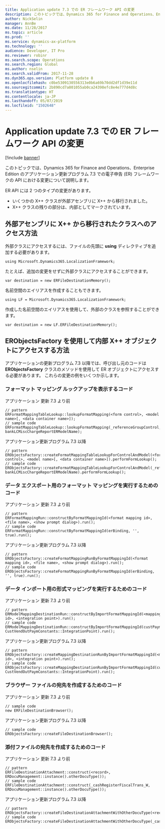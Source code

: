 ```yaml
---
title: Application update 7.3 での ER フレームワーク API の変更
description: このトピックでは、Dynamics 365 for Finance and Operations、Enterprise Edition のアプリケーション更新プログラム 7.3 での電子申告 (ER) フレームワークの API における変更について説明します。
author: NickSelin
manager: AnnBe
ms.date: 11/28/2017
ms.topic: article
ms.prod: ''
ms.service: dynamics-ax-platform
ms.technology: ''
audience: Developer, IT Pro
ms.reviewer: robinr
ms.search.scope: Operations
ms.search.region: Global
ms.author: nselin
ms.search.validFrom: 2017-11-28
ms.dyn365.ops.version: Platform update 8
ms.openlocfilehash: c0be5309130556313e0b6a69b70dd2df1d39e11d
ms.sourcegitcommit: 2b890cd7a801055ab0ca24398efc8e4e777d4d8c
ms.translationtype: HT
ms.contentlocale: ja-JP
ms.lasthandoff: 05/07/2019
ms.locfileid: "1502648"
---
```

# <a name="er-framework-api-changes-for-application-update-73"></a>Application update 7.3 での ER フレームワーク API の変更

[!include [banner](../includes/banner.md)]

このトピックでは、Dynamics 365 for Finance and Operations、Enterprise Edition のアプリケーション更新プログラム 7.3 での電子申告 (ER) フレームワークの API における変更について説明します。

ER API には 2 つのタイプの変更があります。

- いくつかの X++ クラスが外部アセンブリに X++ から移行されました。
- X++ クラスの残りの部分は、内部としてマークされています。

## <a name="how-to-access-classes-that-were-moved-from-x-to-an-external-assembly"></a>外部アセンブリに X++ から移行されたクラスへのアクセス方法

外部クラスにアクセスするには、ファイルの先頭に **using** ディレクティブを追加する必要があります。

```
using Microsoft.Dynamics365.LocalizationFramework;
```

たとえば、追加の変更をせずに外部クラスにアクセスすることができます。

```
var destination = new ERFileDestinationMemory();
```

名前空間のエイリアスを作成することもできます。

```
using LF = Microsoft.Dynamics365.LocalizationFramework;
```

作成した名前空間のエイリアスを使用して、外部のクラスを参照することができます。

```
var destination = new LF.ERFileDestinationMemory();
```

## <a name="how-to-access-internal-x-objects-by-using-erobjectsfactory"></a>ERObjectsFactory を使用して内部 X++ オブジェクトにアクセスする方法

アプリケーションの更新プログラム 7.3 以降では、呼び出し元のコードは **ERObjectsFactory** クラスのメソッドを使用して ER オブジェクトにアクセスする必要があります。 これらの変更の例をいくつか示します。

### <a name="code-to-display-a-format-mapping-lookup"></a>フォーマット マッピング ルックアップを表示するコード

アプリケーション 更新 7.3 より前

```
// pattern
ERFormatMappingTableLookup::lookupFormatMapping(<form control>, <model name>[, <data container name>]);
// sample code
ERFormatMappingTableLookup::lookupFormatMapping(_referenceGroupControl, bankLCMiscChargeReportERModelName);
```

アプリケーション更新プログラム 7.3 以降

```
// pattern
ERObjectsFactory::createFormatMappingTableLookupForControlAndModel(<form control>, <model name>[, <data container name>]).performFormLookup();
// sample code
ERObjectsFactory::createFormatMappingTableLookupForControlAndModel(_referenceGroupControl, bankLCMiscChargeReportERModelName).performFormLookup();
```

### <a name="code-to-run-a-format-mapping-for-data-export"></a>データ エクスポート用のフォーマット マッピングを実行するためのコード

アプリケーション 更新 7.3 より前

```
// pattern
ERFormatMappingRun::constructByFormatMappingId(<format mapping id>, <file name>, <show prompt dialog>).run();
// sample code
ERFormatMappingRun::constructByFormatMappingId(erBinding, '', true).run();
```

アプリケーション更新プログラム 7.3 以降

```
// pattern
ERObjectsFactory::createFormatMappingRunByFormatMappingId(<format mapping id>, <file name>, <show prompt dialog>).run();
// sample code
ERObjectsFactory::createFormatMappingRunByFormatMappingId(erBinding, '', true).run();
```

### <a name="code-to-run-a-format-mapping-for-data-import"></a>データ インポート用の形式マッピングを実行するためのコード

アプリケーション 更新 7.3 より前

```
// pattern
ERModelMappingDestinationRun::constructByImportFormatMappingId(<mapping id>, <integration point>).run();
// sample code
ERModelMappingDestinationRun::constructByImportFormatMappingId(custPaymModeTable.ERModelMappingTable, CustVendOutPaymConstants::IntegrationPoint).run();
```

アプリケーション更新プログラム 7.3 以降

```
// pattern
ERObjectsFactory::createMappingDestinationRunByImportFormatMappingId(<mapping id>, <integration point>).run();
// sample code
ERObjectsFactory::createMappingDestinationRunByImportFormatMappingId(custPaymModeTable.ERModelMappingTable, CustVendOutPaymConstants::IntegrationPoint).run();
```

### <a name="code-to-create-a-browser-file-destination"></a>ブラウザー ファイルの宛先を作成するためのコード

アプリケーション 更新 7.3 より前

```
// sample code
new ERFileDestinationBrowser();
```

アプリケーション更新プログラム 7.3 以降

```
// sample code
ERObjectsFactory::createFileDestinationBrowser();
```

### <a name="code-to-create-an-attachment-file-destination"></a>添付ファイルの宛先を作成するためのコード

アプリケーション 更新 7.3 より前

```
// pattern
ERFileDestinationAttachment::construct(<record>, ERDocuManagement::instance().otherDocuType());
// sample code
ERFileDestinationAttachment::construct(_cashRegisterFiscalTrans_W, ERDocuManagement::instance().otherDocuType());
```

アプリケーション更新プログラム 7.3 以降

```
// pattern
ERObjectsFactory::createFileDestinationAttachmentWithOtherDocuType(<record>);
// sample code
ERObjectsFactory::createFileDestinationAttachmentWithOtherDocuType(_cashRegisterFiscalTrans_W);
```
